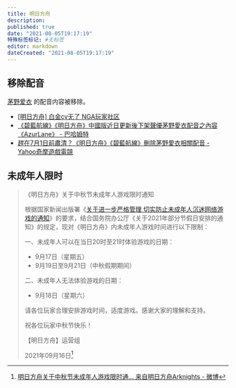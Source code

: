 ```yaml
---
title: 明日方舟
description:
published: true
date: "2021-08-05T19:17:19"
特殊标签标记: #无标签
editor: markdown
dateCreated: "2021-08-05T19:17:19"
---
```


## 移除配音

[茅野爱衣](/people/茅野爱衣.md) 的配音内容被移除。

+ [[明日方舟] 白金cv无了 NGA玩家社区](https://archive.is/7eMc1 "https://bbs.nga.cn/read.php?tid=27270579")
+ [《碧藍航線》《明日方舟》中國版近日更新後下架聲優茅野愛衣配音之內容《AzurLane》 - 巴哈姆特](https://web.archive.org/web/20210629021854/https://gnn.gamer.com.tw/detail.php?sn=216873)
+ [趕在7月1日前肅清？《明日方舟》《碧藍航線》刪除茅野愛衣相關配音 - Yahoo奇摩遊戲電競](https://games.yahoo.com.tw/kayanomi-023617998.html)

## 未成年人限时

> 《明日方舟》关于中秋节未成年人游戏限时通知  
>
> 根据国家新闻出版署《[关于进一步严格管理 切实防止未成年人沉迷网络游戏的通知](/rule/国家新闻出版署/切实防止未成年人沉迷网络游戏的通知.md)》的要求，结合国务院办公厅《关于2021年部分节假日安排的通知》的规定，现对《明日方舟》内未成年人游戏时间进行以下限制：  
>
> 一、未成年人可以在当日20时至21时体验游戏的日期：  
>
> + 9月17日（星期五）  
> + 9月19日至9月21日（中秋假期期间）  
>
> 二、未成年人无法体验游戏的日期：  
>
> + 9月18日（星期六）  
>
> 请各位玩家合理安排游戏时间，适度游戏。感谢大家的理解和支持。  
>
> 祝各位玩家中秋节快乐！  
>
> 【明日方舟】运营组  
>
> 2021年09月16日[^6NZNh]

[^6NZNh]: [明日方舟关于中秋节未成年人游戏限时通... 来自明日方舟Arknights - 微博](https://archive.vn/6NZNh "https://weibo.com/6279793937/KysPZxMNu")
